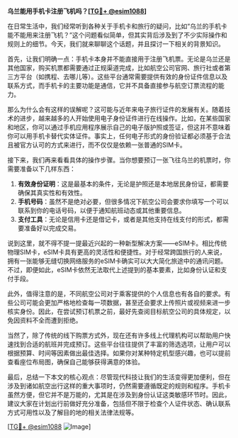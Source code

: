 **乌兰能用手机卡注册飞机吗？[[TG💪+ @esim1088](https://t.me/s/esim1088)]**

在日常生活中，我们经常听到各种关于手机卡和旅行的疑问，比如“乌兰的手机卡能不能用来注册飞机？”这个问题看似简单，但其实背后涉及到了不少实际操作和规则上的细节。今天，我们就来聊聊这个话题，并且探讨一下相关的背景知识。

首先，让我们明确一点：手机卡本身并不能直接用于注册飞机票。无论是乌兰还是其他国家，购买机票都需要通过正规渠道完成，比如航空公司官网、旅行社或者第三方平台（如携程、去哪儿等）。这些平台通常需要提供有效的身份证件信息以及联系方式，而手机卡的主要功能是通信，它并不具备直接参与航空订票流程的能力。

那么为什么会有这样的误解呢？这可能与近年来电子旅行证件的发展有关。随着技术的进步，越来越多的人开始使用电子身份证件进行在线操作。比如，在某些国家和地区，你可以通过手机应用程序展示自己的电子版护照或签证，但这并不意味着你可以用手机卡替代实体证件。事实上，任何电子形式的身份验证都必须基于合法且被官方认可的方式来进行，而不仅仅是依赖一张普通的SIM卡。

接下来，我们再来看看具体的操作步骤。当你想要预订一张飞往乌兰的机票时，你需要准备以下几样东西：
1. **有效身份证明**：这是最基本的条件，无论是护照还是本地居民身份证，都需要确保其真实性和有效性。
2. **手机号码**：虽然不是绝对必要，但很多情况下航空公司会要求你填写一个可以联系到你的电话号码，以便于通知航班动态或其他重要信息。
3. **支付工具**：无论是信用卡还是借记卡，或者是其他支持在线支付的形式，都需要准备好以完成交易。

说到这里，就不得不提一提最近兴起的一种新型解决方案——eSIM卡。相比传统物理SIM卡，eSIM卡具有更高的灵活性和便捷性。对于经常跨国旅行的人来说，拥有一张能够无缝切换网络服务的eSIM卡确实可以大大简化旅途中的通讯问题。不过，即便如此，eSIM卡依然无法取代上述提到的基本要素，比如身份认证和支付手段。

此外，值得注意的是，不同航空公司对于乘客提供的个人信息也有各自的要求。有些公司可能会更加严格地检查每一项数据，甚至还会要求上传照片或视频来进一步核实身份。因此，在尝试预订机票之前，最好先查阅目标航空公司的具体规定，以免因资料不全而遭到拒绝。

当然了，除了传统的线下购票方式外，现在还有许多线上代理机构可以帮助用户快速找到合适的航班并完成预订。这些平台往往提供了丰富的筛选选项，让用户可以根据预算、时间等因素做出最佳选择。如果你对某种特定机型感兴趣，也可以提前查看座位布局图，确保自己能够获得满意的体验。

最后，总结一下本文的核心观点：尽管现代科技让我们的生活变得更加便利，但在涉及到诸如航空出行这样的重大事项时，仍然需要遵循既定的规则和程序。手机卡虽然方便，但它并不是万能的，尤其是在涉及到身份认证这类敏感环节时。因此，建议大家在计划出行前做好充分准备，包括但不限于检查个人证件状态、确认联系方式可用性以及了解目的地的相关法律法规等。

[[TG💪+ @esim1088](https://t.me/s/esim1088) ![Image](https://i.postimg.cc/4NQfJmqS/Snipaste-2025-05-13-00-14-12.png)]
